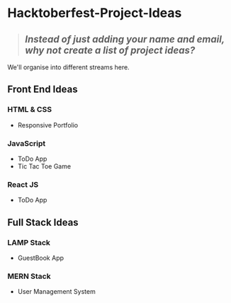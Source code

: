 # Hacktoberfest-Project-Ideas

> ## *Instead of just adding your name and email, why not create a list of project ideas?*

We'll organise into different streams here.

## Front End Ideas

### HTML & CSS

* Responsive Portfolio

### JavaScript

* ToDo App
* Tic Tac Toe Game

### React JS

* ToDo App

## Full Stack Ideas

### LAMP Stack

* GuestBook App

### MERN Stack

* User Management System
